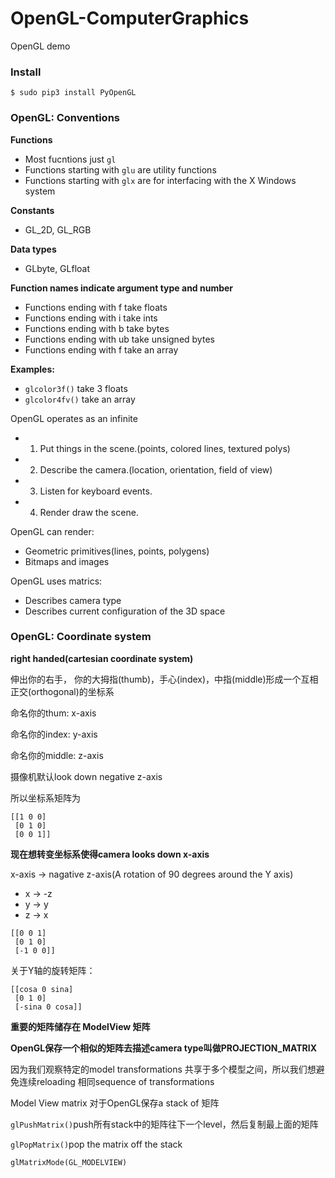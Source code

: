# OpenGL-ComputerGraphics
OpenGL demo

### Install
```shell
$ sudo pip3 install PyOpenGL
```
### OpenGL: Conventions
**Functions**
 - Most fucntions just `gl`
 - Functions starting with `glu` are utility functions
 - Functions starting with `glx` are for interfacing with the X Windows system
 
**Constants**
 - GL_2D, GL_RGB
 
**Data types**
 - GLbyte, GLfloat
 
**Function names indicate argument type and number**
 - Functions ending with f take floats
 - Functions ending with i take ints
 - Functions ending with b take bytes
 - Functions ending with ub take unsigned bytes
 - Functions ending with f take an array
 
**Examples:**
 - `glcolor3f()` take 3 floats
 - `glcolor4fv()` take an array 

OpenGL operates as an infinite
  - 1. Put things in the scene.(points, colored lines, textured polys)
  - 2. Describe the camera.(location, orientation, field of view)
  - 3. Listen for keyboard events.
  - 4. Render draw the scene.
 
OpenGL can render:
  - Geometric primitives(lines, points, polygens)
  - Bitmaps and images

OpenGL uses matrics:
  - Describes camera type
  - Describes current configuration of the 3D space 
  
### OpenGL: Coordinate system
**right handed(cartesian coordinate system)**
 
伸出你的右手， 你的大拇指(thumb)，手心(index)，中指(middle)形成一个互相正交(orthogonal)的坐标系

命名你的thum: x-axis

命名你的index: y-axis

命名你的middle: z-axis

摄像机默认look down negative z-axis

所以坐标系矩阵为
```
[[1 0 0]
 [0 1 0]
 [0 0 1]]
```
**现在想转变坐标系使得camera looks down x-axis**

x-axis -> nagative z-axis(A rotation of 90 degrees around the Y axis)
- x -> -z
- y -> y
- z -> x
```
[[0 0 1]
 [0 1 0]
 [-1 0 0]]
```
关于Y轴的旋转矩阵：
```
[[cosa 0 sina]
 [0 1 0]
 [-sina 0 cosa]]
```
**重要的矩阵储存在 ModelView 矩阵**

**OpenGL保存一个相似的矩阵去描述camera type叫做PROJECTION_MATRIX**

因为我们观察特定的model transformations 共享于多个模型之间，所以我们想避免连续reloading 相同sequence of transformations

Model View matrix 对于OpenGL保存a stack of 矩阵

`glPushMatrix()`push所有stack中的矩阵往下一个level，然后复制最上面的矩阵

`glPopMatrix()`pop the matrix off the stack

`glMatrixMode(GL_MODELVIEW)`




